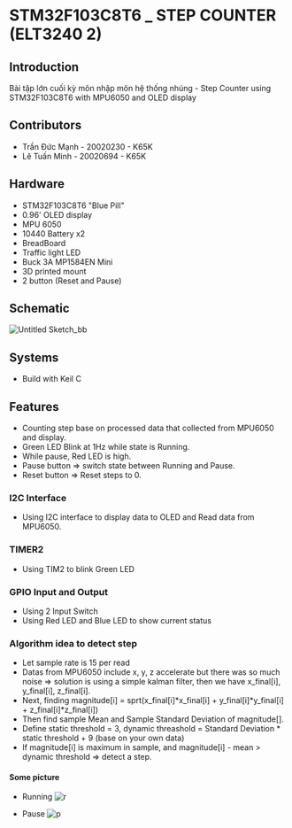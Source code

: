 # STM32F103C8T6 _ STEP COUNTER (ELT3240 2)
## Introduction
Bài tập lớn cuối kỳ môn nhập môn hệ thống nhúng - Step Counter using STM32F103C8T6 with MPU6050 and OLED display 
## Contributors
- Trần Đức Mạnh - 20020230 - K65K
- Lê Tuấn Minh  - 20020694 - K65K

## Hardware 
- STM32F103C8T6 "Blue Pill" 
- 0.96' OLED display 
- MPU 6050
- 10440 Battery x2
- BreadBoard
- Traffic light LED
- Buck 3A MP1584EN Mini
- 3D printed mount
- 2 button (Reset and Pause)
## Schematic
![Untitled Sketch_bb](https://github.com/manhkamui0502/stm32_stepcounter/assets/92159614/da4453e9-5e36-4e95-96df-5357aba3e6d9)
## Systems
- Build with Keil C

## Features
- Counting step base on processed data that collected from MPU6050 and display.
- Green LED Blink at 1Hz while state is Running.
- While pause, Red LED is high.
- Pause button => switch state between Running and Pause.
- Reset button => Reset steps to 0.

### I2C Interface
- Using I2C interface to display data to OLED and Read data from MPU6050.

### TIMER2
- Using TIM2 to blink Green LED 

### GPIO Input and Output
- Using 2 Input Switch
- Using Red LED and Blue LED to show current status

### Algorithm idea to detect step
- Let sample rate is 15 per read
- Datas from MPU6050 include x, y, z accelerate but there was so much noise 
=> solution is using a simple kalman filter, then we have x_final[i], y_final[i], z_final[i].
- Next, finding magnitude[i] = sprt(x_final[i]*x_final[i] + y_final[i]*y_final[i] + z_final[i]*z_final[i])
- Then find sample Mean and Sample Standard Deviation of magnitude[].
- Define static threshold = 3, dynamic threashold = Standard Deviation * static threshold + 9 (base on your own data)
- If magnitude[i] is maximum in sample, and magnitude[i] - mean > dynamic threshold => detect a step.

#### Some picture
- Running 
![r](https://github.com/manhkamui0502/stm32_stepcounter/assets/92159614/61aa4268-c2c6-4751-b12c-4cea07301277)

- Pause
![p](https://github.com/manhkamui0502/stm32_stepcounter/assets/92159614/0b76b8da-bcb6-4525-b48f-a75998993e5d)
